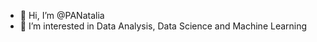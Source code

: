 - 👋 Hi, I’m @PANatalia
- 👀 I’m interested in Data Analysis, Data Science and Machine Learning

<!---
PANatalia/PANatalia is a ✨ special ✨ repository because its `README.md` (this file) appears on your GitHub profile.
You can click the Preview link to take a look at your changes.
--->
